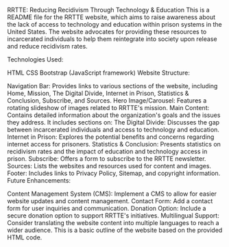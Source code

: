 RRTTE: Reducing Recidivism Through Technology & Education
This is a README file for the RRTTE website, which aims to raise awareness about the lack of access to technology and education within prison systems in the United States. The website advocates for providing these resources to incarcerated individuals to help them reintegrate into society upon release and reduce recidivism rates.

Technologies Used:

HTML
CSS
Bootstrap (JavaScript framework)
Website Structure:

Navigation Bar: Provides links to various sections of the website, including Home, Mission, The Digital Divide, Internet in Prison, Statistics & Conclusion, Subscribe, and Sources.
Hero Image/Carousel: Features a rotating slideshow of images related to RRTTE's mission.
Main Content: Contains detailed information about the organization's goals and the issues they address. It includes sections on:
The Digital Divide: Discusses the gap between incarcerated individuals and access to technology and education.
Internet in Prison: Explores the potential benefits and concerns regarding internet access for prisoners.
Statistics & Conclusion: Presents statistics on recidivism rates and the impact of education and technology access in prison.
Subscribe: Offers a form to subscribe to the RRTTE newsletter.
Sources: Lists the websites and resources used for content and images.
Footer: Includes links to Privacy Policy, Sitemap, and copyright information.
Future Enhancements:

Content Management System (CMS): Implement a CMS to allow for easier website updates and content management.
Contact Form: Add a contact form for user inquiries and communication.
Donation Option: Include a secure donation option to support RRTTE's initiatives.
Multilingual Support: Consider translating the website content into multiple languages to reach a wider audience.
This is a basic outline of the website based on the provided HTML code.
